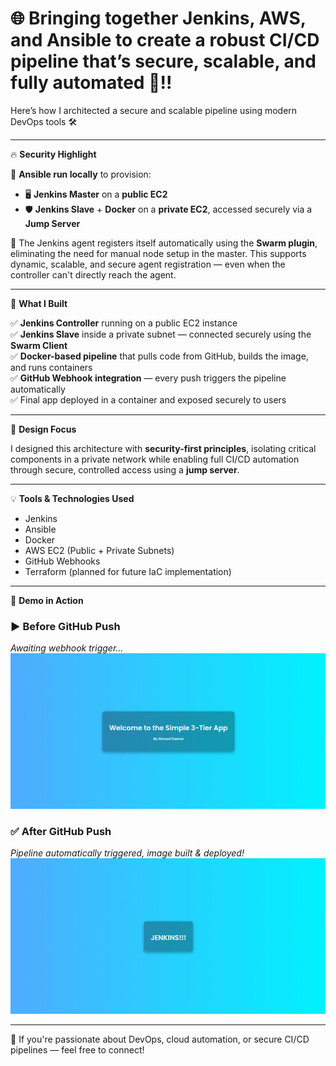 # 🌐 Bringing together Jenkins, AWS, and Ansible to create a robust CI/CD pipeline that’s secure, scalable, and fully automated 🤖!!

Here’s how I architected a secure and scalable pipeline using modern DevOps tools 🛠️

---

🔥 **Security Highlight**

🔐 **Ansible run locally** to provision:

- 🖥️ **Jenkins Master** on a **public EC2**
- 🛡️ **Jenkins Slave** + **Docker** on a **private EC2**, accessed securely via a **Jump Server**

🔁 The Jenkins agent registers itself automatically using the **Swarm plugin**, eliminating the need for manual node setup in the master. This supports dynamic, scalable, and secure agent registration — even when the controller can't directly reach the agent.

---

🔧 **What I Built**

✅ **Jenkins Controller** running on a public EC2 instance  
✅ **Jenkins Slave** inside a private subnet — connected securely using the **Swarm Client**  
✅ **Docker-based pipeline** that pulls code from GitHub, builds the image, and runs containers  
✅ **GitHub Webhook integration** — every push triggers the pipeline automatically  
✅ Final app deployed in a container and exposed securely to users

---

🧠 **Design Focus**

I designed this architecture with **security-first principles**, isolating critical components in a private network while enabling full CI/CD automation through secure, controlled access using a **jump server**.

---

💡 **Tools & Technologies Used**

- Jenkins
- Ansible
- Docker
- AWS EC2 (Public + Private Subnets)
- GitHub Webhooks
- Terraform (planned for future IaC implementation)

---

📸 **Demo in Action**

### ▶️ Before GitHub Push
_Awaiting webhook trigger..._
![Before Trigger](images/1.png)

### ✅ After GitHub Push
_Pipeline automatically triggered, image built & deployed!_
![After Trigger](images/2.png)

---

🙌 If you're passionate about DevOps, cloud automation, or secure CI/CD pipelines — feel free to connect!


